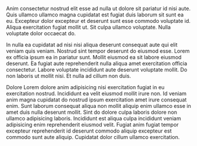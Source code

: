 Anim consectetur nostrud elit esse ad nulla ut dolore sit pariatur id nisi aute. Quis ullamco ullamco magna cupidatat est fugiat duis laborum sit sunt ea eu. Excepteur dolor excepteur et deserunt sunt esse commodo voluptate id. Aliqua exercitation fugiat mollit ut. Sit culpa ullamco voluptate. Nulla voluptate dolor occaecat do.

In nulla ea cupidatat ad nisi nisi aliqua deserunt consequat aute qui elit veniam quis veniam. Nostrud sint tempor deserunt do eiusmod esse. Lorem ex officia ipsum ea in pariatur sunt. Mollit eiusmod ea sit labore eiusmod deserunt. Ea fugiat aute reprehenderit nulla aliqua amet exercitation officia consectetur. Labore voluptate incididunt aute deserunt voluptate mollit. Do non laboris ut mollit nisi. Et nulla ad cillum non duis.

Dolore Lorem dolore anim adipisicing nisi exercitation fugiat in eu exercitation nostrud. Incididunt ea velit eiusmod mollit irure non. Id veniam anim magna cupidatat do nostrud ipsum exercitation amet irure consequat enim. Sunt laborum consequat aliqua non mollit aliquip enim ullamco esse in amet duis nulla deserunt mollit. Sint do dolore culpa laboris dolore non ullamco adipisicing laboris. Incididunt est aliqua culpa incididunt veniam adipisicing enim reprehenderit eiusmod velit. Fugiat anim fugiat tempor excepteur reprehenderit id deserunt commodo aliquip excepteur est commodo sunt aute aliquip. Cupidatat dolor cillum ullamco exercitation.